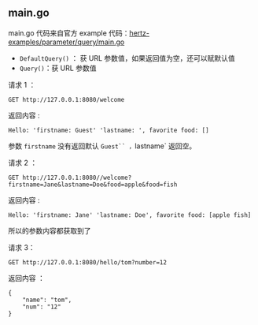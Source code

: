 ## main.go
main.go 代码来自官方 example 代码：[hertz-examples/parameter/query/main.go](https://github.com/cloudwego/hertz-examples/blob/main/parameter/query/main.go)

- `DefaultQuery()` ： 获 URL 参数值，如果返回值为空，还可以赋默认值
- `Query()`：获 URL 参数值

请求 1 ：
```
GET http://127.0.0.1:8080/welcome
```
返回内容 :
```
Hello: 'firstname: Guest' 'lastname: ', favorite food: []
```
参数 `firstname` 没有返回默认 `Guest`` ，`lastname` 返回空。

请求 2 ：
```
GET http://127.0.0.1:8080//welcome?firstname=Jane&lastname=Doe&food=apple&food=fish
```
返回内容 :
```
Hello: 'firstname: Jane' 'lastname: Doe', favorite food: [apple fish]
```
所以的参数内容都获取到了

请求 3：
```
GET http://127.0.0.1:8080/hello/tom?number=12
```
返回内容 ：
```
{
    "name": "tom",
    "num": "12"
}
```